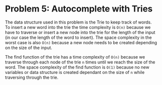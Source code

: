 # Problem 5: Autocomplete with Tries

The data structure used in this problem is the Trie to keep track of words.
To insert a new word into the trie the time complexity is `O(n)` because we have to traverse or insert a new node into the trie for the length of the input (in our case the length of the word to insert). The space complexity in the worst case is also `O(n)` because a new node needs to be created depending on the size of the input.

The find function of the trie has a time complexity of `O(n)` because we traverse through each node of the trie `n` times until we reach the size of the word. The space complexity of the find function is `O(1)` because no new variables or data structure is created dependant on the size of `n` while traversing through the trie.

